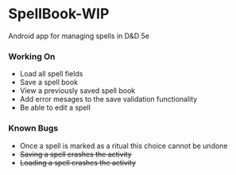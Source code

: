 # SpellBook-WIP
Android app for managing spells in D&D 5e

<h3>Working On</h3>

- Load all spell fields
- Save a spell book
- View a previously saved spell book
- Add error mesages to the save validation functionality
- Be able to edit a spell 

<h3>Known Bugs</h3>

- Once a spell is marked as a ritual this choice cannot be undone
- ~~Saving a spell crashes the activity~~
- ~~Loading a spell crashes the activity~~
